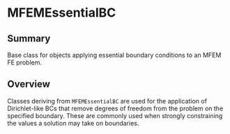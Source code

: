 # MFEMEssentialBC

## Summary

Base class for objects applying essential boundary conditions to an MFEM FE problem.

## Overview

Classes deriving from `MFEMEssentialBC` are used for the application of Dirichlet-like BCs that
remove degrees of freedom from the problem on the specified boundary. These are commonly used when
strongly constraining the values a solution may take on boundaries.
